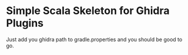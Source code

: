 # Simple Scala Skeleton for Ghidra Plugins

Just add you ghidra path to gradle.properties and you should be good to go.
